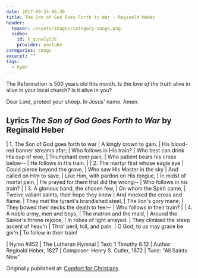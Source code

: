 ```yaml
---
date: 2017-09-24 06:30 
title: The Son of God Goes Forth to War - Reginald Heber
header:
  teaser: /assets/images/category-songs.png
  video:
    id: X_gunuCy23E
    provider: youtube
categories: songs
excerpt: ""
tags:
  - hymn
---
```

The Reformation is 500 years old this month.  Is the *love of the truth* alive in alive in your local church?  Is it alive in you?

Dear Lord, protect your sheep.  In Jesus' name.  Amen.


## Lyrics *The Son of God Goes Forth to War* by Reginald Heber

|  1. The Son of God goes forth to war
|     A kingly crown to gain.
|     His blood-red banner streams afar;
|     Who follows in His train?
|     Who best can drink His cup of woe,
|     Triumphant over pain,
|     Who patient bears his cross below--
|     He follows in His train.
|
|  2. The martyr first whose eagle eye
|     Could pierce beyond the grave,
|     Who saw His Master in the sky
|     And called on Him to save.
|     Like Him, with pardon on His tongue,
|     In midst of mortal pain,
|     He prayed for them that did the wrong--
|     Who follows in his train?
|
|  3. A glorious band, the chosen few,
|     On whom the Spirit came,
|     Twelve valiant saints; their hope they knew
|     And mocked the cross and flame.
|     They met the tyrant's brandished steel,
|     The lion's gory mane;
|     They bowed their necks the death to feel--
|     Who follows in their train?
|
|  4. A noble army, men and boys,
|     The matron and the maid,
|     Around the Savior's throne rejoice,
|     In robes of light arrayed.
|     They climbed the steep ascent of heav'n
|     Thro' peril, toil, and pain.
|     O God, to us may grace be giv'n
|     To follow in their train!

|  Hymn #452
|  The Lutheran Hymnal
|  Text: 1 Timothy 6:12
|  Author: Reginald Heber, 1827
|  Composer: Henry S. Cutler, 1872
|  Tune: "All Saints New"

<div>Originally published at: <a href='http://www.alecsatin.com/'>Comfort for Christians</a></div>